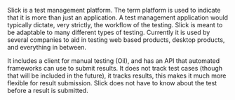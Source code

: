 Slick is a test management platform. The term platform is used to indicate that it is more than just an application. A test management application would typically dictate, very strictly, the workflow of the testing. Slick is meant to be adaptable to many different types of testing. Currently it is used by several companies to aid in testing web based products, desktop products, and everything in between.

It includes a client for manual testing (Oil), and has an API that automated frameworks can use to submit results. It does not track test cases (though that will be included in the future), it tracks results, this makes it much more flexible for result submission. Slick does not have to know about the test before a result is submitted.
